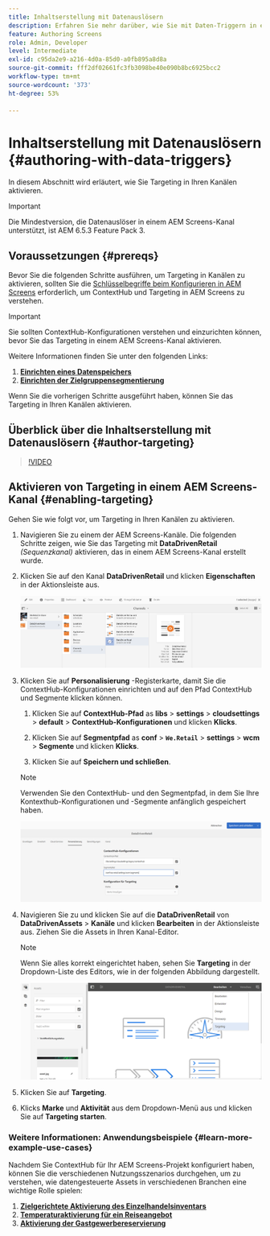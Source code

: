 ```yaml
---
title: Inhaltserstellung mit Datenauslösern
description: Erfahren Sie mehr darüber, wie Sie mit Daten-Triggern in einem AEM Screens-Kanal erstellen können.
feature: Authoring Screens
role: Admin, Developer
level: Intermediate
exl-id: c95da2e9-a216-4d0a-85d0-a0fb895a8d8a
source-git-commit: fff2df02661fc3fb3098be40e090b8bc6925bcc2
workflow-type: tm+mt
source-wordcount: '373'
ht-degree: 53%

---
```


# Inhaltserstellung mit Datenauslösern {#authoring-with-data-triggers}

In diesem Abschnitt wird erläutert, wie Sie Targeting in Ihren Kanälen aktivieren.

>[!IMPORTANT]
>
>Die Mindestversion, die Datenauslöser in einem AEM Screens-Kanal unterstützt, ist AEM 6.5.3 Feature Pack 3.

## Voraussetzungen {#prereqs}

Bevor Sie die folgenden Schritte ausführen, um Targeting in Kanälen zu aktivieren, sollten Sie die [Schlüsselbegriffe beim Konfigurieren in AEM Screens](configuring-context-hub.md) erforderlich, um ContextHub und Targeting in AEM Screens zu verstehen.

>[!IMPORTANT]
>
>Sie sollten ContextHub-Konfigurationen verstehen und einzurichten können, bevor Sie das Targeting in einem AEM Screens-Kanal aktivieren.

Weitere Informationen finden Sie unter den folgenden Links:

1. **[Einrichten eines Datenspeichers](configuring-context-hub.md)**
1. **[Einrichten der Zielgruppensegmentierung](configuring-context-hub.md)**

Wenn Sie die vorherigen Schritte ausgeführt haben, können Sie das Targeting in Ihren Kanälen aktivieren.

## Überblick über die Inhaltserstellung mit Datenauslösern {#author-targeting}

>[!VIDEO](https://video.tv.adobe.com/v/31921)

## Aktivieren von Targeting in einem AEM Screens-Kanal {#enabling-targeting}

Gehen Sie wie folgt vor, um Targeting in Ihren Kanälen zu aktivieren.

1. Navigieren Sie zu einem der AEM Screens-Kanäle. Die folgenden Schritte zeigen, wie Sie das Targeting mit **DataDrivenRetail** *(Sequenzkanal)* aktivieren, das in einem AEM Screens-Kanal erstellt wurde.

1. Klicken Sie auf den Kanal **DataDrivenRetail** und klicken **Eigenschaften** in der Aktionsleiste aus.

   ![screen_shot_2019-05-01at43332pm](assets/screen_shot_2019-05-01at43332pm.png)

1. Klicken Sie auf **Personalisierung** -Registerkarte, damit Sie die ContextHub-Konfigurationen einrichten und auf den Pfad ContextHub und Segmente klicken können.

   1. Klicken Sie auf **ContextHub-Pfad** as **libs** > **settings** > **cloudsettings** > **default** > **ContextHub-Konfigurationen** und klicken **Klicks**.

   1. Klicken Sie auf **Segmentpfad** as **conf** > **`We.Retail`** > **settings** > **wcm** > **Segmente** und klicken **Klicks**.

   1. Klicken Sie auf **Speichern und schließen**.

   >[!NOTE]
   >
   >Verwenden Sie den ContextHub- und den Segmentpfad, in dem Sie Ihre Kontexthub-Konfigurationen und -Segmente anfänglich gespeichert haben.

   ![screen_shot_2019-05-01at44030pm](assets/screen_shot_2019-05-01at44030pm.png)

1. Navigieren Sie zu und klicken Sie auf die **DataDrivenRetail** von **DataDrivenAssets** > **Kanäle** und klicken **Bearbeiten** in der Aktionsleiste aus. Ziehen Sie die Assets in Ihren Kanal-Editor.

   >[!NOTE]
   >
   >Wenn Sie alles korrekt eingerichtet haben, sehen Sie **Targeting** in der Dropdown-Liste des Editors, wie in der folgenden Abbildung dargestellt.

   ![screen_shot_2019-05-01at44231pm](assets/screen_shot_2019-05-01at44231pm.png)

1. Klicken Sie auf **Targeting**.

1. Klicks **Marke** und **Aktivität** aus dem Dropdown-Menü aus und klicken Sie auf **Targeting starten**.

### Weitere Informationen: Anwendungsbeispiele {#learn-more-example-use-cases}

Nachdem Sie ContextHub für Ihr AEM Screens-Projekt konfiguriert haben, können Sie die verschiedenen Nutzungsszenarios durchgehen, um zu verstehen, wie datengesteuerte Assets in verschiedenen Branchen eine wichtige Rolle spielen:

1. **[Zielgerichtete Aktivierung des Einzelhandelsinventars](retail-inventory-activation.md)**
1. **[Temperaturaktivierung für ein Reiseangebot](local-temperature-activation.md)**
1. **[Aktivierung der Gastgewerbereservierung](hospitality-reservation-activation.md)**
